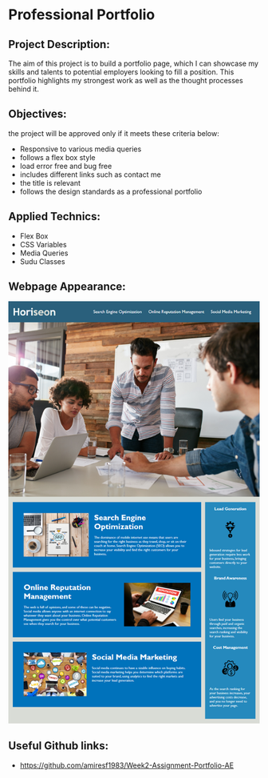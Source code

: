 # Professional Portfolio

## Project Description:

 The aim of this project is to build a portfolio page, which I can showcase my skills and talents to potential employers looking to fill a position. This portfolio highlights my strongest work as well as the thought processes behind it. 


## Objectives:

the project will be approved only if it meets these criteria below:

- Responsive to various media queries
- follows a flex box style
- load error free and bug free
- includes different links such as contact me
- the title is relevant
- follows the design standards as a professional portfolio

## Applied Technics:

- Flex Box
- CSS Variables
- Media Queries
- Sudu Classes 


## Webpage Appearance:
![Proffessional Portfolio](https://github.com/amiresf1983/Week1-Refactoring-AE/blob/main/assets/images/01-html-css-git-homework-demo.png)

## Useful Github links:
- https://github.com/amiresf1983/Week2-Assignment-Portfolio-AE
